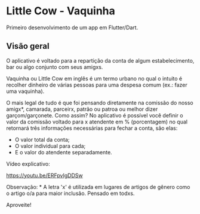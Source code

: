 # Little Cow - Vaquinha

Primeiro desenvolvimento de um app em Flutter/Dart.

## Visão geral

O aplicativo é voltado para a repartição da conta de algum estabelecimento, bar ou algo conjunto com seus amigxs. 

Vaquinha ou Little Cow em inglês é um termo urbano no qual o intuito é recolher dinheiro de várias pessoas para uma despesa comum (ex.: fazer uma vaquinha).

O mais legal de tudo é que foi pensando diretamente na comissão do nosso amigx*, camarada, parceirx, patrão ou patroa ou melhor dizer garçom/garçonete. Como assim?
No aplicativo é possível você definir o valor da comissão voltado para x atendente em % (porcentagem) no qual retornará três informações necessárias para fechar a conta, são elas:

- O valor total da conta; <br>
- O valor individual para cada; <br>
- E o valor do atendente separadamente. <br>
     
Vídeo explicativo: 

https://youtu.be/ERFpvIgDDSw

Observação: * A letra 'x' é utilizada em lugares de artigos de gênero como o artigo o/a para maior inclusão. Pensado em todxs.

Aproveite! 
